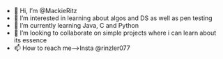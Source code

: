 - 👋 Hi, I’m @MackieRitz
- 👀 I’m interested in learning about algos and DS as well as pen testing
- 🌱 I’m currently learning Java, C and Python
- 💞️ I’m looking to collaborate on simple projects where i can learn about its essence
- 📫 How to reach me-->Insta @rinzler077

<!---
MackieRitz/MackieRitz is a ✨ special ✨ repository because its `README.md` (this file) appears on your GitHub profile.
You can click the Preview link to take a look at your changes.
--->
